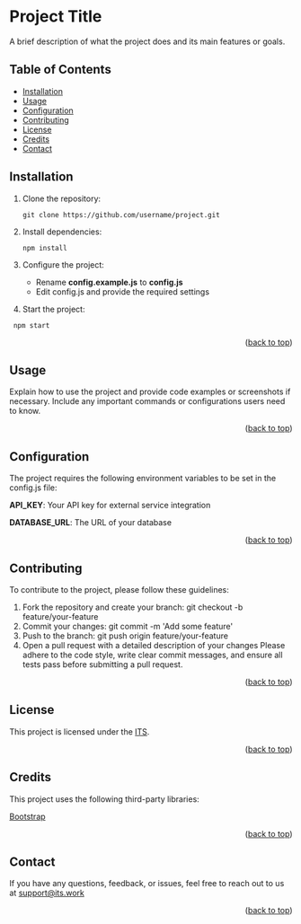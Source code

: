<a name="readme-top"></a>

# Project Title
A brief description of what the project does and its main features or goals.

## Table of Contents
- [Installation](#installation)
- [Usage](#usage)
- [Configuration](#configuration)
- [Contributing](#contributing)
- [License](#license)
- [Credits](#credits)
- [Contact](#contact)

## Installation
1. Clone the repository:

   ```shell
   git clone https://github.com/username/project.git
   ```
2. Install dependencies:
   ```shell
   npm install
   ```
3. Configure the project:
   * Rename <strong>config.example.js</strong> to <strong>config.js</strong>
   * Edit config.js and provide the required settings
4. Start the project:
  ```shell
   npm start
   ```
<p align="right">(<a href="#readme-top">back to top</a>)</p>

## Usage
Explain how to use the project and provide code examples or screenshots if necessary. Include any important commands or configurations users need to know.
<p align="right">(<a href="#readme-top">back to top</a>)</p>

## Configuration
The project requires the following environment variables to be set in the config.js file:

<strong>API_KEY</strong>: Your API key for external service integration

<strong>DATABASE_URL</strong>: The URL of your database
<p align="right">(<a href="#readme-top">back to top</a>)</p>

## Contributing
To contribute to the project, please follow these guidelines:

1. Fork the repository and create your branch: git checkout -b feature/your-feature
2. Commit your changes: git commit -m 'Add some feature'
3. Push to the branch: git push origin feature/your-feature
4. Open a pull request with a detailed description of your changes
Please adhere to the code style, write clear commit messages, and ensure all tests pass before submitting a pull request.
<p align="right">(<a href="#readme-top">back to top</a>)</p>

## License
This project is licensed under the [ITS](https://its.cr/).
<p align="right">(<a href="#readme-top">back to top</a>)</p>

## Credits
This project uses the following third-party libraries:

[Bootstrap](https://getbootstrap.com/)
<p align="right">(<a href="#readme-top">back to top</a>)</p>

## Contact
If you have any questions, feedback, or issues, feel free to reach out to us at support@its.work
<p align="right">(<a href="#readme-top">back to top</a>)</p>
